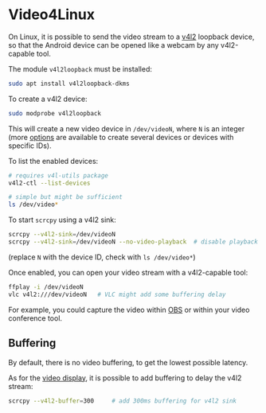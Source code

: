# Video4Linux

On Linux, it is possible to send the video stream to a [v4l2] loopback device,
so that the Android device can be opened like a webcam by any v4l2-capable tool.

[v4l2]: https://en.wikipedia.org/wiki/Video4Linux

The module `v4l2loopback` must be installed:

```bash
sudo apt install v4l2loopback-dkms
```

To create a v4l2 device:

```bash
sudo modprobe v4l2loopback
```

This will create a new video device in `/dev/videoN`, where `N` is an integer
(more [options](https://github.com/umlaeute/v4l2loopback#options) are available
to create several devices or devices with specific IDs).

To list the enabled devices:

```bash
# requires v4l-utils package
v4l2-ctl --list-devices

# simple but might be sufficient
ls /dev/video*
```

To start `scrcpy` using a v4l2 sink:

```bash
scrcpy --v4l2-sink=/dev/videoN
scrcpy --v4l2-sink=/dev/videoN --no-video-playback  # disable playback window
```

(replace `N` with the device ID, check with `ls /dev/video*`)

Once enabled, you can open your video stream with a v4l2-capable tool:

```bash
ffplay -i /dev/videoN
vlc v4l2:///dev/videoN   # VLC might add some buffering delay
```

For example, you could capture the video within [OBS] or within your video
conference tool.

[OBS]: https://obsproject.com/


## Buffering

By default, there is no video buffering, to get the lowest possible latency.

As for the [video display](video.md#buffering), it is possible to add
buffering to delay the v4l2 stream:

```bash
scrcpy --v4l2-buffer=300     # add 300ms buffering for v4l2 sink
```
